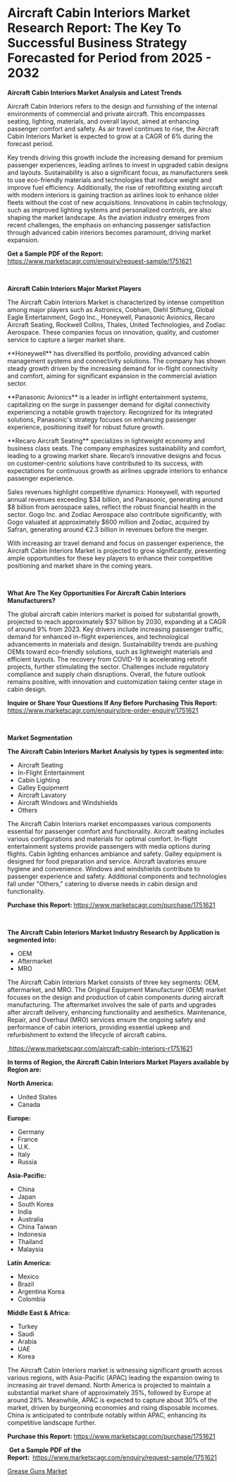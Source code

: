<p><h1>Aircraft Cabin Interiors Market Research Report: The Key To Successful Business Strategy Forecasted for Period from 2025 - 2032</h1></p><p><strong>Aircraft Cabin Interiors Market Analysis and Latest Trends</strong></p>
<p><p>Aircraft Cabin Interiors refers to the design and furnishing of the internal environments of commercial and private aircraft. This encompasses seating, lighting, materials, and overall layout, aimed at enhancing passenger comfort and safety. As air travel continues to rise, the Aircraft Cabin Interiors Market is expected to grow at a CAGR of 6% during the forecast period. </p><p>Key trends driving this growth include the increasing demand for premium passenger experiences, leading airlines to invest in upgraded cabin designs and layouts. Sustainability is also a significant focus, as manufacturers seek to use eco-friendly materials and technologies that reduce weight and improve fuel efficiency. Additionally, the rise of retrofitting existing aircraft with modern interiors is gaining traction as airlines look to enhance older fleets without the cost of new acquisitions. Innovations in cabin technology, such as improved lighting systems and personalized controls, are also shaping the market landscape. As the aviation industry emerges from recent challenges, the emphasis on enhancing passenger satisfaction through advanced cabin interiors becomes paramount, driving market expansion.</p></p>
<p><strong>Get a Sample PDF of the Report:&nbsp;</strong> <a href="https://www.marketscagr.com/enquiry/request-sample/1751621?utm_campaign=1869&utm_medium=2&utm_source=Github&utm_content=ia&utm_term=19022025&utm_id=aircraft-cabin-interiors">https://www.marketscagr.com/enquiry/request-sample/1751621</a></p>
<p>&nbsp;</p>
<p><strong>Aircraft Cabin Interiors Major Market Players</strong></p>
<p><p>The Aircraft Cabin Interiors Market is characterized by intense competition among major players such as Astronics, Cobham, Diehl Stiftung, Global Eagle Entertainment, Gogo Inc., Honeywell, Panasonic Avionics, Recaro Aircraft Seating, Rockwell Collins, Thales, United Technologies, and Zodiac Aerospace. These companies focus on innovation, quality, and customer service to capture a larger market share.</p><p>**Honeywell** has diversified its portfolio, providing advanced cabin management systems and connectivity solutions. The company has shown steady growth driven by the increasing demand for in-flight connectivity and comfort, aiming for significant expansion in the commercial aviation sector.</p><p>**Panasonic Avionics** is a leader in inflight entertainment systems, capitalizing on the surge in passenger demand for digital connectivity experiencing a notable growth trajectory. Recognized for its integrated solutions, Panasonic's strategy focuses on enhancing passenger experience, positioning itself for robust future growth.</p><p>**Recaro Aircraft Seating** specializes in lightweight economy and business class seats. The company emphasizes sustainability and comfort, leading to a growing market share. Recaro’s innovative designs and focus on customer-centric solutions have contributed to its success, with expectations for continuous growth as airlines upgrade interiors to enhance passenger experience.</p><p>Sales revenues highlight competitive dynamics: Honeywell, with reported annual revenues exceeding $34 billion, and Panasonic, generating around $8 billion from aerospace sales, reflect the robust financial health in the sector. Gogo Inc. and Zodiac Aerospace also contribute significantly, with Gogo valuated at approximately $600 million and Zodiac, acquired by Safran, generating around €2.3 billion in revenues before the merger.</p><p>With increasing air travel demand and focus on passenger experience, the Aircraft Cabin Interiors Market is projected to grow significantly, presenting ample opportunities for these key players to enhance their competitive positioning and market share in the coming years.</p></p>
<p>&nbsp;</p>
<p><strong>What Are The Key Opportunities For Aircraft Cabin Interiors Manufacturers?</strong></p>
<p><p>The global aircraft cabin interiors market is poised for substantial growth, projected to reach approximately $37 billion by 2030, expanding at a CAGR of around 9% from 2023. Key drivers include increasing passenger traffic, demand for enhanced in-flight experiences, and technological advancements in materials and design. Sustainability trends are pushing OEMs toward eco-friendly solutions, such as lightweight materials and efficient layouts. The recovery from COVID-19 is accelerating retrofit projects, further stimulating the sector. Challenges include regulatory compliance and supply chain disruptions. Overall, the future outlook remains positive, with innovation and customization taking center stage in cabin design.</p></p>
<p><strong>Inquire or Share Your Questions If Any Before Purchasing This Report:</strong> <a href="https://www.marketscagr.com/enquiry/pre-order-enquiry/1751621?utm_campaign=1869&utm_medium=2&utm_source=Github&utm_content=ia&utm_term=19022025&utm_id=aircraft-cabin-interiors">https://www.marketscagr.com/enquiry/pre-order-enquiry/1751621</a></p>
<p>&nbsp;</p>
<p><strong>Market Segmentation</strong></p>
<p><strong>The Aircraft Cabin Interiors Market Analysis by types is segmented into:</strong></p>
<p><ul><li>Aircraft Seating</li><li>In-Flight Entertainment</li><li>Cabin Lighting</li><li>Galley Equipment</li><li>Aircraft Lavatory</li><li>Aircraft Windows and Windshields</li><li>Others</li></ul></p>
<p><p>The Aircraft Cabin Interiors market encompasses various components essential for passenger comfort and functionality. Aircraft seating includes various configurations and materials for optimal comfort. In-flight entertainment systems provide passengers with media options during flights. Cabin lighting enhances ambiance and safety. Galley equipment is designed for food preparation and service. Aircraft lavatories ensure hygiene and convenience. Windows and windshields contribute to passenger experience and safety. Additional components and technologies fall under "Others," catering to diverse needs in cabin design and functionality.</p></p>
<p><strong>Purchase this Report:&nbsp;</strong><a href="https://www.marketscagr.com/purchase/1751621?utm_campaign=1869&utm_medium=2&utm_source=Github&utm_content=ia&utm_term=19022025&utm_id=aircraft-cabin-interiors">https://www.marketscagr.com/purchase/1751621</a></p>
<p>&nbsp;</p>
<p><strong>The Aircraft Cabin Interiors Market Industry Research by Application is segmented into:</strong></p>
<p><ul><li>OEM</li><li>Aftermarket</li><li>MRO</li></ul></p>
<p><p>The Aircraft Cabin Interiors Market consists of three key segments: OEM, aftermarket, and MRO. The Original Equipment Manufacturer (OEM) market focuses on the design and production of cabin components during aircraft manufacturing. The aftermarket involves the sale of parts and upgrades after aircraft delivery, enhancing functionality and aesthetics. Maintenance, Repair, and Overhaul (MRO) services ensure the ongoing safety and performance of cabin interiors, providing essential upkeep and refurbishment to extend the lifecycle of aircraft cabins.</p></p>
<p><a href="https://www.marketscagr.com/aircraft-cabin-interiors-r1751621?utm_campaign=1869&utm_medium=2&utm_source=Github&utm_content=ia&utm_term=19022025&utm_id=aircraft-cabin-interiors">&nbsp;https://www.marketscagr.com/aircraft-cabin-interiors-r1751621</a></p>
<p><strong>In terms of Region, the Aircraft Cabin Interiors Market Players available by Region are:</strong></p>
<p>
    <p> <strong> North America: </strong>
        <ul>
            <li>United States</li>
            <li>Canada</li>
        </ul>
        </p> 
    <p> <strong> Europe: </strong>
        <ul>
            <li>Germany</li>
            <li>France</li>
            <li>U.K.</li>
            <li>Italy</li>
            <li>Russia</li>
        </ul>
        </p> 
    <p> <strong> Asia-Pacific: </strong>
        <ul>
            <li>China</li>
            <li>Japan</li>
            <li>South Korea</li>
            <li>India</li>
            <li>Australia</li>
            <li>China Taiwan</li>
            <li>Indonesia</li>
            <li>Thailand</li>
            <li>Malaysia</li>
        </ul>
        </p> 
    <p> <strong> Latin America: </strong>
        <ul>
            <li>Mexico</li>
            <li>Brazil</li>
            <li>Argentina Korea</li>
            <li>Colombia</li>
        </ul>
        </p> 
    <p> <strong> Middle East & Africa: </strong>
        <ul>
            <li>Turkey</li>
            <li>Saudi</li>
            <li>Arabia</li>
            <li>UAE</li>
            <li>Korea</li>
        </ul>
    </p>
    </p>
<p><p>The Aircraft Cabin Interiors market is witnessing significant growth across various regions, with Asia-Pacific (APAC) leading the expansion owing to increasing air travel demand. North America is projected to maintain a substantial market share of approximately 35%, followed by Europe at around 28%. Meanwhile, APAC is expected to capture about 30% of the market, driven by burgeoning economies and rising disposable incomes. China is anticipated to contribute notably within APAC, enhancing its competitive landscape further.</p></p>
<p><strong>Purchase this Report: </strong><a href="https://www.marketscagr.com/purchase/1751621?utm_campaign=1869&utm_medium=2&utm_source=Github&utm_content=ia&utm_term=19022025&utm_id=aircraft-cabin-interiors">https://www.marketscagr.com/purchase/1751621</a></p>
<p>&nbsp;<strong>Get a Sample PDF of the Report:&nbsp;&nbsp;</strong><a href="https://www.marketscagr.com/enquiry/request-sample/1751621?utm_campaign=1869&utm_medium=2&utm_source=Github&utm_content=ia&utm_term=19022025&utm_id=aircraft-cabin-interiors">https://www.marketscagr.com/enquiry/request-sample/1751621</a></p>
<p><strong></strong></p>
<p><p><a href="https://github.com/provorikovar/Market-Research-Report-List-7/blob/main/grease-guns-market.md?utm_campaign=1869&utm_medium=2&utm_source=Github&utm_content=ia&utm_term=19022025&utm_id=aircraft-cabin-interiors">Grease Guns Market</a></p></p>
